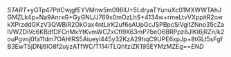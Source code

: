 $START$+yGTp47PdCwjgfEYVMnw5m096lU+5LdryaTYunuXc01MXWWTAhJGMZLk4p+Na9AnrxG+GyGNL/J769x0mOzLhS+4134w+rmeLtvVXppitR2owkXPrzddGKzV3QWBiR2OkOax4ntLirK2uf6eAUpGcJSPBpcSiVgitZNno35cZalVWZDiVc6KBdfDFCnMxYtKvmWCZxCfI9X63mP7beO6BRPpz8JlKI6jRZn/k2ouPgvnj0fa11dm7OAHlRS5Aiueyi445y32KzA29hqC9UPE6xpJp+8tGLt5sFgfB3EwTSjDNj6lO8f2uyzATfWC/T114ITLQhfziZK19SEYMzMZEg==$END$